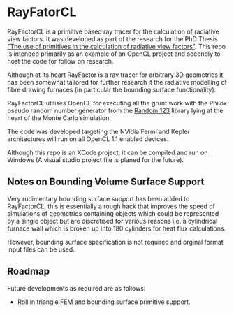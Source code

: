 # RayFatorCL

RayFactorCL is a primitive based ray tracer for the calculation of radiative view factors. It was developed as part of the research for the PhD Thesis ["The use of primitives in the calculation of radiative view factors"](http://ses.library.usyd.edu.au/bitstream/2123/10275/1/walker_tj_thesis.pdf). This repo is intended primarily as an example of an OpenCL project and secondly to host the code for follow on research.

Although at its heart RayFactor is a ray tracer for arbitrary 3D geometries it has been somewhat tailored for further research it the radiative modelling of fibre drawing furnaces (in particular the bounding surface functionality).

RayFactorCL utilises OpenCL for executing all the grunt work with the Philox pseudo random number generator from the [Random 123](http://www.thesalmons.org/john/random123/releases/1.06/docs/) library lying at the heart of the Monte Carlo simulation.

The code was developed targeting the NVidia Fermi and Kepler architectures will run on all OpenCL 1.1 enabled devices.

Although this repo is an XCode project, it can be compiled and run on Windows (A visual studio project file is planed for the future).

## Notes on Bounding <s>Volume</s> Surface Support

Very rudimentary bounding surface support has been added to RayFactorCL, this is essentially a rough hack that improves the speed of simulations of geometries containing objects which could be represented by a single object but are discretised for various reasons i.e. a cylindrical furnace wall which is broken up into 180 cylinders for heat flux calculations.

However, bounding surface specification is not required and orginal format input files can be used.

## Roadmap

Future developments as required are as follows:

- Roll in triangle FEM and bounding surface primitive support. 